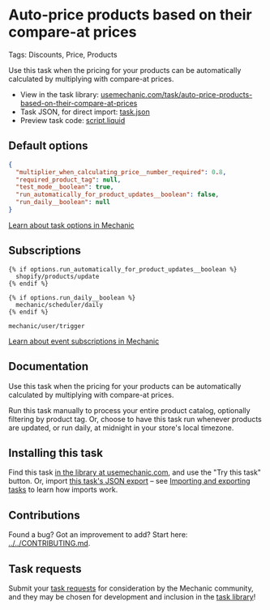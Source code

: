 # Auto-price products based on their compare-at prices

Tags: Discounts, Price, Products

Use this task when the pricing for your products can be automatically calculated by multiplying with compare-at prices.

* View in the task library: [usemechanic.com/task/auto-price-products-based-on-their-compare-at-prices](https://usemechanic.com/task/auto-price-products-based-on-their-compare-at-prices)
* Task JSON, for direct import: [task.json](../../tasks/auto-price-products-based-on-their-compare-at-prices.json)
* Preview task code: [script.liquid](./script.liquid)

## Default options

```json
{
  "multiplier_when_calculating_price__number_required": 0.8,
  "required_product_tag": null,
  "test_mode__boolean": true,
  "run_automatically_for_product_updates__boolean": false,
  "run_daily__boolean": null
}
```

[Learn about task options in Mechanic](https://docs.usemechanic.com/article/471-task-options)

## Subscriptions

```liquid
{% if options.run_automatically_for_product_updates__boolean %}
  shopify/products/update
{% endif %}

{% if options.run_daily__boolean %}
  mechanic/scheduler/daily
{% endif %}

mechanic/user/trigger
```

[Learn about event subscriptions in Mechanic](https://docs.usemechanic.com/article/408-subscriptions)

## Documentation

Use this task when the pricing for your products can be automatically calculated by multiplying with compare-at prices.

Run this task manually to process your entire product catalog, optionally filtering by product tag. Or, choose to have this task run whenever products are updated, or run daily, at midnight in your store's local timezone.

## Installing this task

Find this task [in the library at usemechanic.com](https://usemechanic.com/task/auto-price-products-based-on-their-compare-at-prices), and use the "Try this task" button. Or, import [this task's JSON export](../../tasks/auto-price-products-based-on-their-compare-at-prices.json) – see [Importing and exporting tasks](https://docs.usemechanic.com/article/505-importing-and-exporting-tasks) to learn how imports work.

## Contributions

Found a bug? Got an improvement to add? Start here: [../../CONTRIBUTING.md](../../CONTRIBUTING.md).

## Task requests

Submit your [task requests](https://mechanic.canny.io/task-requests) for consideration by the Mechanic community, and they may be chosen for development and inclusion in the [task library](https://tasks.mechanic.dev/)!
